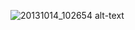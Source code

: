 ![20131014_102654](https://user-images.githubusercontent.com/84894817/160986588-dee6a1f0-5ef0-4460-8eab-53f304825772.jpg)
alt-text
